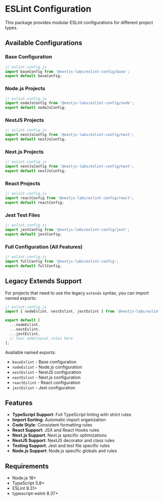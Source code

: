 # ESLint Configuration

This package provides modular ESLint configurations for different project types.

## Available Configurations

### Base Configuration
```javascript
// eslint.config.js
import baseConfig from '@nestjs-labs/eslint-config/base';
export default baseConfig;
```

### Node.js Projects
```javascript
// eslint.config.js
import nodeJsConfig from '@nestjs-labs/eslint-config/node';
export default nodeJsConfig;
```

### NestJS Projects
```javascript
// eslint.config.js
import nestJsConfig from '@nestjs-labs/eslint-config/nest';
export default nestJsConfig;
```

### Next.js Projects
```javascript
// eslint.config.js
import nextJsConfig from '@nestjs-labs/eslint-config/next';
export default nextJsConfig;
```

### React Projects
```javascript
// eslint.config.js
import reactConfig from '@nestjs-labs/eslint-config/react';
export default reactConfig;
```

### Jest Test Files
```javascript
// eslint.config.js
import jestConfig from '@nestjs-labs/eslint-config/jest';
export default jestConfig;
```

### Full Configuration (All Features)
```javascript
// eslint.config.js
import fullConfig from '@nestjs-labs/eslint-config';
export default fullConfig;
```

## Legacy Extends Support

For projects that need to use the legacy `extends` syntax, you can import named exports:

```javascript
// eslint.config.js
import { nodeEslint, nestEslint, jestEslint } from '@nestjs-labs/eslint-config';

export default [
  ...nodeEslint,
  ...nestEslint,
  ...jestEslint,
  // Your additional rules here
];
```

Available named exports:
- `baseEslint` - Base configuration
- `nodeEslint` - Node.js configuration
- `nestEslint` - NestJS configuration
- `nextEslint` - Next.js configuration
- `reactEslint` - React configuration
- `jestEslint` - Jest configuration

## Features

- **TypeScript Support**: Full TypeScript linting with strict rules
- **Import Sorting**: Automatic import organization
- **Code Style**: Consistent formatting rules
- **React Support**: JSX and React Hooks rules
- **Next.js Support**: Next.js specific optimizations
- **NestJS Support**: NestJS decorator and class rules
- **Testing Support**: Jest and test file specific rules
- **Node.js Support**: Node.js specific globals and rules

## Requirements

- Node.js 18+
- TypeScript 5.8+
- ESLint 9.31+
- typescript-eslint 8.37+
